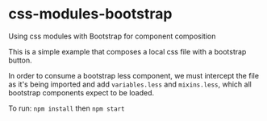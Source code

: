 # css-modules-bootstrap
Using css modules with Bootstrap for component composition

This is a simple example that composes a local css file with a bootstrap button.

In order to consume a bootstrap less component, we must intercept the file as it's being imported and add `variables.less` and `mixins.less`, which all bootstrap components expect to be loaded.

To run: `npm install` then `npm start`
